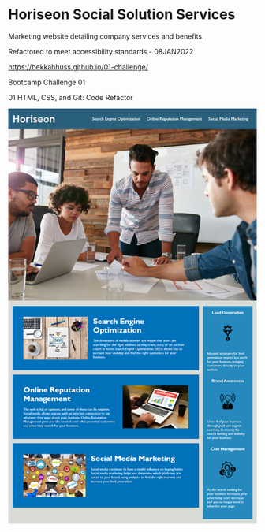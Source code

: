 # Horiseon Social Solution Services 

Marketing website detailing company services and benefits. 

Refactored to meet accessibility standards - 08JAN2022 

https://bekkahhuss.github.io/01-challenge/

Bootcamp Challenge 01 

01 HTML, CSS, and Git: Code Refactor

![Horiseon Screenshot](/assets/images/horiseon-screenshot.png)

